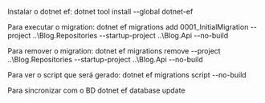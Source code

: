 
Instalar o dotnet ef:
dotnet tool install --global dotnet-ef

Para executar o migration:
dotnet ef migrations add 0001_InitialMigration --project ..\Blog.Repositories --startup-project ..\Blog.Api --no-build

Para remover o migration:
dotnet ef migrations remove --project ..\Blog.Repositories --startup-project ..\Blog.Api --no-build

Para ver o script que será gerado:
dotnet ef migrations script --no-build

Para sincronizar com o BD
dotnet ef database update
